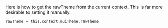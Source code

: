 Here is how to get the rawTheme from the current context. This is far more desirable to setting it manually.

    rawTheme = this.context.muiTheme.rawTheme